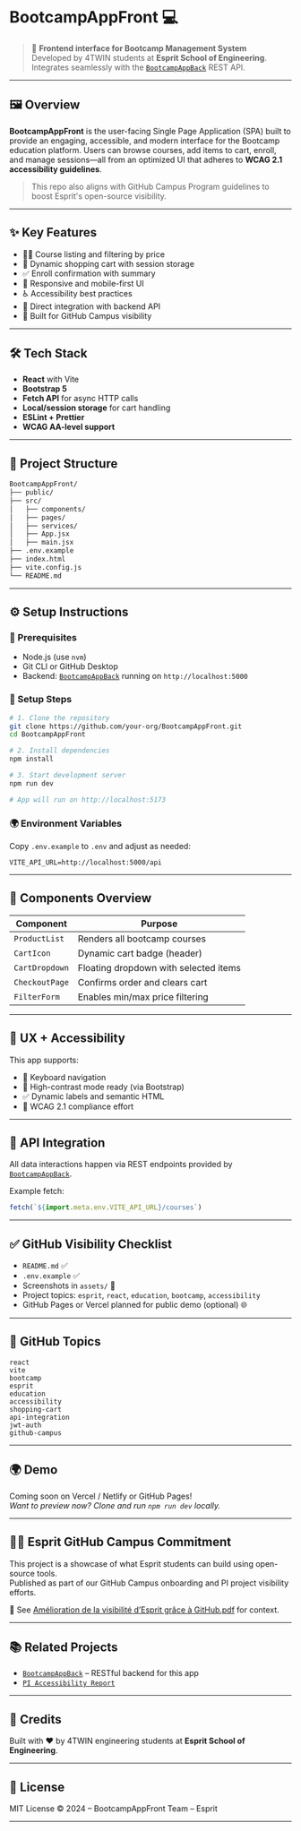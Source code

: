 # BootcampAppFront 💻

> 🎨 **Frontend interface for Bootcamp Management System**  
> Developed by 4TWIN students at **Esprit School of Engineering**.  
> Integrates seamlessly with the [`BootcampAppBack`](https://github.com/your-org/BootcampAppBack) REST API.

---

## 🖼 Overview

**BootcampAppFront** is the user-facing Single Page Application (SPA) built to provide an engaging, accessible, and modern interface for the Bootcamp education platform. Users can browse courses, add items to cart, enroll, and manage sessions—all from an optimized UI that adheres to **WCAG 2.1 accessibility guidelines**.

> This repo also aligns with GitHub Campus Program guidelines to boost Esprit's open-source visibility.

---

## ✨ Key Features

- 🧑‍🎓 Course listing and filtering by price
- 🛒 Dynamic shopping cart with session storage
- ✅ Enroll confirmation with summary
- 🌙 Responsive and mobile-first UI
- ♿ Accessibility best practices
- 🎯 Direct integration with backend API
- 🚀 Built for GitHub Campus visibility

---

## 🛠 Tech Stack

- **React** with Vite
- **Bootstrap 5**
- **Fetch API** for async HTTP calls
- **Local/session storage** for cart handling
- **ESLint + Prettier**
- **WCAG AA-level support**

---

## 📁 Project Structure

```bash
BootcampAppFront/
├── public/
├── src/
│   ├── components/
│   ├── pages/
│   ├── services/
│   ├── App.jsx
│   ├── main.jsx
├── .env.example
├── index.html
├── vite.config.js
└── README.md
```

---

## ⚙️ Setup Instructions

### 🧩 Prerequisites

- Node.js (use `nvm`)
- Git CLI or GitHub Desktop
- Backend: [`BootcampAppBack`](https://github.com/your-org/BootcampAppBack) running on `http://localhost:5000`

### 🧪 Setup Steps

```bash
# 1. Clone the repository
git clone https://github.com/your-org/BootcampAppFront.git
cd BootcampAppFront

# 2. Install dependencies
npm install

# 3. Start development server
npm run dev

# App will run on http://localhost:5173
```

### 🌍 Environment Variables

Copy `.env.example` to `.env` and adjust as needed:

```env
VITE_API_URL=http://localhost:5000/api
```

---

## 🧩 Components Overview

| Component | Purpose |
|----------|---------|
| `ProductList` | Renders all bootcamp courses |
| `CartIcon` | Dynamic cart badge (header) |
| `CartDropdown` | Floating dropdown with selected items |
| `CheckoutPage` | Confirms order and clears cart |
| `FilterForm` | Enables min/max price filtering |

---

## 🎨 UX + Accessibility

This app supports:

- 🧭 Keyboard navigation
- 🎨 High-contrast mode ready (via Bootstrap)
- ✅ Dynamic labels and semantic HTML
- 🧏 WCAG 2.1 compliance effort

---

## 🔁 API Integration

All data interactions happen via REST endpoints provided by [`BootcampAppBack`](https://github.com/your-org/BootcampAppBack).

Example fetch:

```js
fetch(`${import.meta.env.VITE_API_URL}/courses`)
```

---

## ✅ GitHub Visibility Checklist

- `README.md` ✅
- `.env.example` ✅
- Screenshots in `assets/` 📸
- Project topics: `esprit`, `react`, `education`, `bootcamp`, `accessibility`
- GitHub Pages or Vercel planned for public demo (optional) 🌐

---

## 📌 GitHub Topics

```
react
vite
bootcamp
esprit
education
accessibility
shopping-cart
api-integration
jwt-auth
github-campus
```

---

## 🌍 Demo

Coming soon on Vercel / Netlify or GitHub Pages!  
_Want to preview now? Clone and run `npm run dev` locally._

---

## 🧑‍🏫 Esprit GitHub Campus Commitment

This project is a showcase of what Esprit students can build using open-source tools.  
Published as part of our GitHub Campus onboarding and PI project visibility efforts.

🧾 See [Amélioration de la visibilité d’Esprit grâce à GitHub.pdf](../Amélioration%20de%20la%20visibilité%20d’Esprit%20grâce%20à%20GitHub.pdf) for context.

---

## 📚 Related Projects

- [`BootcampAppBack`](https://github.com/your-org/BootcampAppBack) – RESTful backend for this app
- [`PI Accessibility Report`](../C%20accessibilité-PI-TWIN.pdf)

---

## 👏 Credits

Built with ❤️ by 4TWIN engineering students at **Esprit School of Engineering**.

---

## 📄 License

MIT License © 2024 – BootcampAppFront Team – Esprit

---
